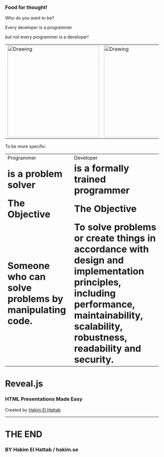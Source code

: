 ### Food for thought!

Who do you want to be?



Every developer is a programmer

but not every programmer is a developer! <!-- .element: class="fragment" data-fragment-index="1" -->

<table><tr>
<td> <img src="rhaeckl.github.io/images/work-933061_640.jpg" alt="Drawing" style="width: 300px;"/> </td>
<td> <img src="rhaeckl.github.io/images/company-concept-creative-7369.jpg" alt="Drawing" style="width: 300px;"/> </td> <!-- .element: class="fragment" data-fragment-index="1" -->
</tr></table>



To be more specific:

<table border="0">
 <tr style="border:0">
    <td style="border:0">Programmer</td>
    <td style="border:0">Developer</td>
 </tr>
 <tr style="border:0">
    <td style="border:0"><b style="font-size:30px">is a problem solver</b></td>
    <td style="border:0"><b style="font-size:30px">is a formally trained programmer</b></td>
 </tr>
 <tr style="border:0">
    <td style="border:0"><b style="font-size:30px">The Objective</b></td>
    <td style="border:0"><b style="font-size:30px">The Objective</b></td>
 </tr>
 <tr style="border:0">
    <td style="border:0"><b style="font-size:30px">Someone who can solve problems by manipulating code.</b></td>
    <td style="border:0"><b style="font-size:30px">To solve problems or create things in accordance with design and implementation principles, including performance, maintainability, scalability, robustness, readability and security.</b></td>
 </tr>
</table>



# Reveal.js
### HTML Presentations Made Easy

Created by [Hakim El Hattab][hakim]



---



# THE END
### BY Hakim El Hattab / hakim.se

[hakim]: http://hakim.se
